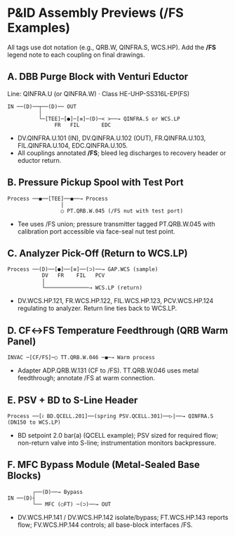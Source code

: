 # P&ID Assembly Previews (/FS Examples)

All tags use dot notation (e.g., QRB.W, QINFRA.S, WCS.HP). Add the **/FS** legend note to each coupling on final drawings.

## A. DBB Purge Block with Venturi Eductor
Line: QINFRA.U (or QINFRA.W) · Class HE-UHP-SS316L-EP(FS)

```
IN ──(D)──┬──(D)── OUT
          │
          └─[TEE]─[●]─[≡]─(D)─< >──→ QINFRA.S or WCS.LP
               FR   FIL       EDC
```
- DV.QINFRA.U.101 (IN), DV.QINFRA.U.102 (OUT), FR.QINFRA.U.103, FIL.QINFRA.U.104, EDC.QINFRA.U.105.  
- All couplings annotated **/FS**; bleed leg discharges to recovery header or eductor return.

## B. Pressure Pickup Spool with Test Port

```
Process ──◼︎──[TEE]──◼︎──→ Process
                 │
                 ○ PT.QRB.W.045 (/FS nut with test port)
```
- Tee uses /FS union; pressure transmitter tagged PT.QRB.W.045 with calibration port accessible via face-seal nut test point.

## C. Analyzer Pick-Off (Return to WCS.LP)

```
Process ──(D)──[●]──[≡]──(⊃)──→ GAP.WCS (sample)
           DV   FR    FIL   PCV
           │
           └──────────────→ WCS.LP (return)
```
- DV.WCS.HP.121, FR.WCS.HP.122, FIL.WCS.HP.123, PCV.WCS.HP.124 regulating to analyzer. Return line ties back to WCS.LP.

## D. CF↔FS Temperature Feedthrough (QRB Warm Panel)

```
INVAC ─[CF/FS]─○ TT.QRB.W.046 ─◼︎─→ Warm process
```
- Adapter ADP.QRB.W.131 (CF to /FS). TT.QRB.W.046 uses metal feedthrough; annotate /FS at warm connection.

## E. PSV + BD to S-Line Header

```
Process ──[≀ BD.QCELL.201]──(spring PSV.QCELL.301)──▷|──→ QINFRA.S (DN150 to WCS.LP)
```
- BD setpoint 2.0 bar(a) (QCELL example); PSV sized for required flow; non-return valve into S-line; instrumentation monitors backpressure.

## F. MFC Bypass Module (Metal-Sealed Base Blocks)

```
        ┌──(D)──→ Bypass
IN ──(D)┤
        └── MFC (○FT) ─(⊃)──→ OUT
```
- DV.WCS.HP.141 / DV.WCS.HP.142 isolate/bypass; FT.WCS.HP.143 reports flow; FV.WCS.HP.144 controls; all base-block interfaces /FS.
